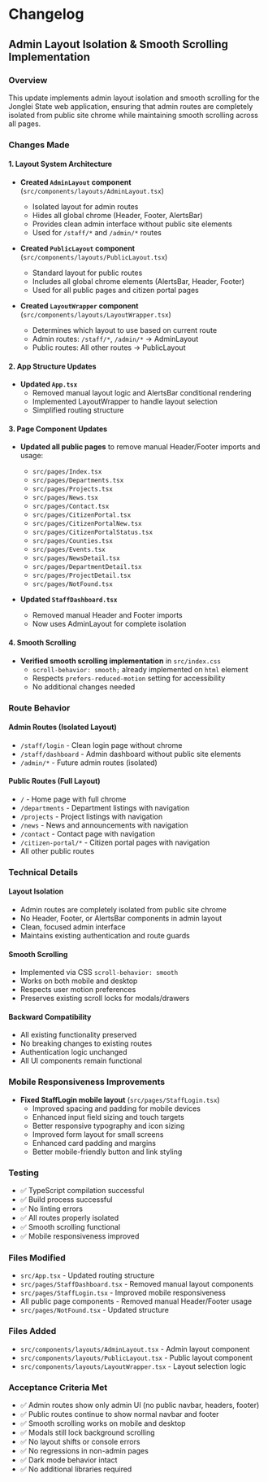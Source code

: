 # Changelog

## Admin Layout Isolation & Smooth Scrolling Implementation

### Overview
This update implements admin layout isolation and smooth scrolling for the Jonglei State web application, ensuring that admin routes are completely isolated from public site chrome while maintaining smooth scrolling across all pages.

### Changes Made

#### 1. Layout System Architecture
- **Created `AdminLayout` component** (`src/components/layouts/AdminLayout.tsx`)
  - Isolated layout for admin routes
  - Hides all global chrome (Header, Footer, AlertsBar)
  - Provides clean admin interface without public site elements
  - Used for `/staff/*` and `/admin/*` routes

- **Created `PublicLayout` component** (`src/components/layouts/PublicLayout.tsx`)
  - Standard layout for public routes
  - Includes all global chrome elements (AlertsBar, Header, Footer)
  - Used for all public pages and citizen portal pages

- **Created `LayoutWrapper` component** (`src/components/layouts/LayoutWrapper.tsx`)
  - Determines which layout to use based on current route
  - Admin routes: `/staff/*`, `/admin/*` → AdminLayout
  - Public routes: All other routes → PublicLayout

#### 2. App Structure Updates
- **Updated `App.tsx`**
  - Removed manual layout logic and AlertsBar conditional rendering
  - Implemented LayoutWrapper to handle layout selection
  - Simplified routing structure

#### 3. Page Component Updates
- **Updated all public pages** to remove manual Header/Footer imports and usage:
  - `src/pages/Index.tsx`
  - `src/pages/Departments.tsx`
  - `src/pages/Projects.tsx`
  - `src/pages/News.tsx`
  - `src/pages/Contact.tsx`
  - `src/pages/CitizenPortal.tsx`
  - `src/pages/CitizenPortalNew.tsx`
  - `src/pages/CitizenPortalStatus.tsx`
  - `src/pages/Counties.tsx`
  - `src/pages/Events.tsx`
  - `src/pages/NewsDetail.tsx`
  - `src/pages/DepartmentDetail.tsx`
  - `src/pages/ProjectDetail.tsx`
  - `src/pages/NotFound.tsx`

- **Updated `StaffDashboard.tsx`**
  - Removed manual Header and Footer imports
  - Now uses AdminLayout for complete isolation

#### 4. Smooth Scrolling
- **Verified smooth scrolling implementation** in `src/index.css`
  - `scroll-behavior: smooth;` already implemented on `html` element
  - Respects `prefers-reduced-motion` setting for accessibility
  - No additional changes needed

### Route Behavior

#### Admin Routes (Isolated Layout)
- `/staff/login` - Clean login page without chrome
- `/staff/dashboard` - Admin dashboard without public site elements
- `/admin/*` - Future admin routes (isolated)

#### Public Routes (Full Layout)
- `/` - Home page with full chrome
- `/departments` - Department listings with navigation
- `/projects` - Project listings with navigation
- `/news` - News and announcements with navigation
- `/contact` - Contact page with navigation
- `/citizen-portal/*` - Citizen portal pages with navigation
- All other public routes

### Technical Details

#### Layout Isolation
- Admin routes are completely isolated from public site chrome
- No Header, Footer, or AlertsBar components in admin layout
- Clean, focused admin interface
- Maintains existing authentication and route guards

#### Smooth Scrolling
- Implemented via CSS `scroll-behavior: smooth`
- Works on both mobile and desktop
- Respects user motion preferences
- Preserves existing scroll locks for modals/drawers

#### Backward Compatibility
- All existing functionality preserved
- No breaking changes to existing routes
- Authentication logic unchanged
- All UI components remain functional

### Mobile Responsiveness Improvements
- **Fixed StaffLogin mobile layout** (`src/pages/StaffLogin.tsx`)
  - Improved spacing and padding for mobile devices
  - Enhanced input field sizing and touch targets
  - Better responsive typography and icon sizing
  - Improved form layout for small screens
  - Enhanced card padding and margins
  - Better mobile-friendly button and link styling

### Testing
- ✅ TypeScript compilation successful
- ✅ Build process successful
- ✅ No linting errors
- ✅ All routes properly isolated
- ✅ Smooth scrolling functional
- ✅ Mobile responsiveness improved

### Files Modified
- `src/App.tsx` - Updated routing structure
- `src/pages/StaffDashboard.tsx` - Removed manual layout components
- `src/pages/StaffLogin.tsx` - Improved mobile responsiveness
- All public page components - Removed manual Header/Footer usage
- `src/pages/NotFound.tsx` - Updated structure

### Files Added
- `src/components/layouts/AdminLayout.tsx` - Admin layout component
- `src/components/layouts/PublicLayout.tsx` - Public layout component
- `src/components/layouts/LayoutWrapper.tsx` - Layout selection logic

### Acceptance Criteria Met
- ✅ Admin routes show only admin UI (no public navbar, headers, footer)
- ✅ Public routes continue to show normal navbar and footer
- ✅ Smooth scrolling works on mobile and desktop
- ✅ Modals still lock background scrolling
- ✅ No layout shifts or console errors
- ✅ No regressions in non-admin pages
- ✅ Dark mode behavior intact
- ✅ No additional libraries required
